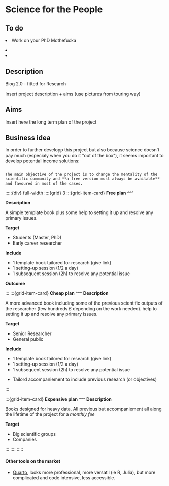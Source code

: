 # Science for the People

## To do

<div class="blackboard">
<div class="form">
    
<li> Work on your PhD Mothefucka</li> 
<ul></ul>
<ul></ul>
    
<li></li>
    
<li></li>
    
</div>    
</div>

## Description

<div class="emphase">
    Blog 2.0 - fitted for Research
</div>

Insert project description + aims (use pictures from touring way)

## Aims

Insert here the long term plan of the project


## Business idea

In order to further developp this project but also because science doesn't pay much (especialy when you do it "out of the box"), it seems important to develop potential income solutions:

```{note} Free Version

The main objective of the project is to change the mentality of the scientific community and **a free version must always be available** and favoured in most of the cases.

```

:::::{div} full-width
::::{grid} 3
:::{grid-item-card}
**Free plan**
^^^

**Description**

A simple template book plus some help to setting it up and resolve any primary issues.


**Target**
- Students (Master, PhD)
- Early career researcher

**Include**

- 1 template book tailored for research (give link)
- 1 setting-up session (1/2 a day)
- 1 subsequent session (2h) to resolve any potential issue

**Outcome**


:::
:::{grid-item-card}
**Cheap plan** 
^^^
**Description**

A more advanced book including some of the previous scientific outputs of the researcher (few hundreds £ depending on the work needed). help to setting it up and resolve any primary issues.


**Target**
- Senior Researcher 
- General public
    
**Include**

- 1 template book tailored for research (give link)
- 1 setting-up session (1/2 a day)
- 1 subsequent session (2h) to resolve any potential issue
+ Tailord accompaniement to include previous research (or objectives)

:::

:::{grid-item-card} 
**Expensive plan**
^^^
**Description**<br>

Books designed for heavy data. All previous but accompaniement all along the lifetime of the project for a *monthly fee*



**Target**
- Big scientific groups 
- Companies



:::
::::
:::::


#### Other tools on the market

- [Quarto](https://quarto.org/), looks more professional, more versatil (ie R, Julia), but more complicated and code intensive, less accessible.
